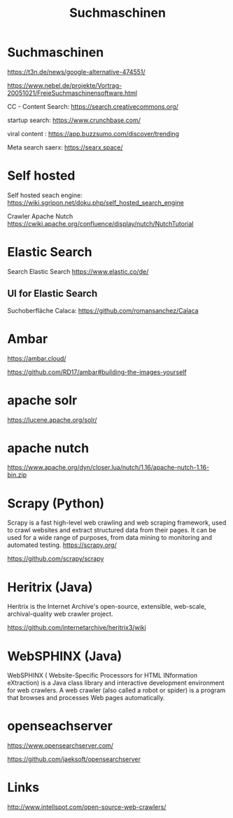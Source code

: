 ﻿---
layout: post
title: Suchmaschinen 
categories: [search engine]
tags: [search engine]
--- 
# Suchmaschinen 

<https://t3n.de/news/google-alternative-474551/>

<https://www.nebel.de/projekte/Vortrag-20051021/FreieSuchmaschinensoftware.html>


CC - Content Search: <https://search.creativecommons.org/>


startup search: <https://www.crunchbase.com/>

viral content : <https://app.buzzsumo.com/discover/trending>

Meta search saerx: https://searx.space/ 



# Self hosted 

Self hosted seach engine: <https://wiki.sgripon.net/doku.php/self_hosted_search_engine>

Crawler Apache Nutch <https://cwiki.apache.org/confluence/display/nutch/NutchTutorial>

# Elastic Search 

Search Elastic Search <https://www.elastic.co/de/>

## UI for Elastic Search 

Suchoberfläche Calaca: <https://github.com/romansanchez/Calaca>

# Ambar 

<https://ambar.cloud/>

<https://github.com/RD17/ambar#building-the-images-yourself>

# apache solr 

<https://lucene.apache.org/solr/> 


# apache nutch 

<https://www.apache.org/dyn/closer.lua/nutch/1.16/apache-nutch-1.16-bin.zip>

# Scrapy (Python) 

Scrapy is a fast high-level web crawling and web scraping framework, used to crawl websites and extract structured data from their pages. It can be used for a wide range of purposes, from data mining to monitoring and automated testing. 
<https://scrapy.org/>


<https://github.com/scrapy/scrapy>

# Heritrix (Java)

Heritrix is the Internet Archive's open-source, extensible, web-scale, archival-quality web crawler project.

<https://github.com/internetarchive/heritrix3/wiki>

# WebSPHINX (Java)

WebSPHINX ( Website-Specific Processors for HTML INformation eXtraction) is a Java class library and interactive development environment for web crawlers. A web crawler (also called a robot or spider) is a program that browses and processes Web pages automatically.

# openseachserver 

https://www.opensearchserver.com/

<https://github.com/jaeksoft/opensearchserver>


# Links

http://www.intellspot.com/open-source-web-crawlers/ 
